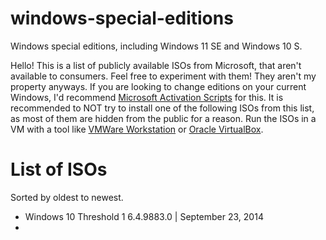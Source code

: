 # windows-special-editions
Windows special editions, including Windows 11 SE and Windows 10 S.


Hello! This is a list of publicly available ISOs from Microsoft, that aren't available to consumers.
Feel free to experiment with them! They aren't my property anyways.
If you are looking to change editions on your current Windows, I'd recommend [Microsoft Activation Scripts](https://github.com/massgravel/Microsoft-Activation-Scripts) for this.
It is recommended to NOT try to install one of the following ISOs from this list, as most of them are hidden from the public for a reason. Run the ISOs in a VM with a tool like [VMWare Workstation](https://vmware-player.en.uptodown.com/windows/download) or [Oracle VirtualBox](https://virtualbox.en.uptodown.com/windows).




# List of ISOs
Sorted by oldest to newest.

- Windows 10 Threshold 1 6.4.9883.0 | September 23, 2014
- 
